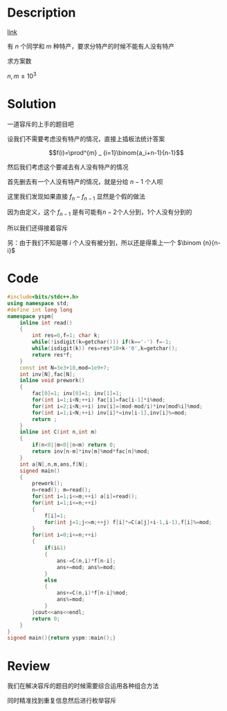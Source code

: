 # Description

[link](https://www.luogu.com.cn/problem/P5505)

有 $n$ 个同学和 $m$ 种特产，要求分特产的时候不能有人没有特产

求方案数

$n,m\le10^3$

# Solution

一道容斥的上手的题目吧

设我们不需要考虑没有特产的情况，直接上插板法统计答案

$$f(i)=\prod^{m} _ {i=1}\binom{a_i+n-1}{n-1}$$

然后我们考虑这个要减去有人没有特产的情况

首先删去有一个人没有特产的情况，就是分给 $n-1$ 个人呗

这里我们发现如果直接 $f_n-f_{n-1}$ 显然是个假的做法

因为由定义，这个 $f_{n-1}$ 是有可能有$n-2$个人分到，$1$个人没有分到的

所以我们还得接着容斥

另：由于我们不知是哪 $i$ 个人没有被分到，所以还是得乘上一个 $\binom {n}{n-i}$

# Code

```cpp
#include<bits/stdc++.h>
using namespace std;
#define int long long
namespace yspm{
	inline int read()
	{
		int res=0,f=1; char k;
		while(!isdigit(k=getchar())) if(k=='-') f=-1;
		while(isdigit(k)) res=res*10+k-'0',k=getchar();
		return res*f;
	}
	const int N=3e3+10,mod=1e9+7;
	int inv[N],fac[N];
	inline void prework()
	{
		fac[0]=1; inv[0]=1; inv[1]=1;
		for(int i=1;i<N;++i) fac[i]=fac[i-1]*i%mod;
		for(int i=2;i<N;++i) inv[i]=(mod-mod/i)*inv[mod%i]%mod;
		for(int i=1;i<N;++i) inv[i]*=inv[i-1],inv[i]%=mod;
		return ; 
	}
	inline int C(int n,int m)
	{
		if(n<0||m<0||n<m) return 0; 
		return inv[n-m]*inv[m]%mod*fac[n]%mod;
	}
	int a[N],n,m,ans,f[N];
	signed main()
	{ 
		prework();
		n=read(); m=read(); 
		for(int i=1;i<=m;++i) a[i]=read();
		for(int i=1;i<=n;++i)
		{
			f[i]=1;
			for(int j=1;j<=m;++j) f[i]*=C(a[j]+i-1,i-1),f[i]%=mod;
		}
		for(int i=0;i<=n;++i)
		{
			if(i&1)
			{
				ans-=C(n,i)*f[n-i];
				ans+=mod; ans%=mod;
			}
			else 
			{
				ans+=C(n,i)*f[n-i]%mod;
				ans%=mod;
			}
		}cout<<ans<<endl;
		return 0;
	}
}
signed main(){return yspm::main();}
```

# Review

我们在解决容斥的题目的时候需要综合运用各种组合方法

同时精准找到重复信息然后进行枚举容斥
